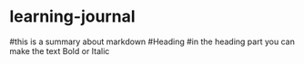 # learning-journal
#this is a summary about markdown
#Heading
#in the heading part you can make the text Bold or Italic
